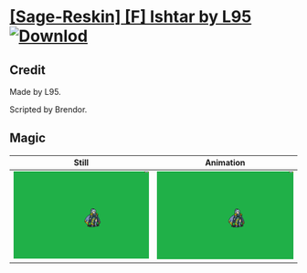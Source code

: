 # [\[Sage-Reskin\] \[F\] Ishtar by L95](./) [![Downlod](https://img.shields.io/badge/Download--red?style=social&logo=github)](https://minhaskamal.github.io/DownGit/#/home?url=https://github.com/Klokinator/FE-Repo/tree/main/Battle%20Animations%2FMagi%20-%20Nature-Type%2F%5BSage-Reskin%5D%20%5BF%5D%20Ishtar%20by%20L95%2F6.%20Magic)

## Credit

Made by L95.

Scripted by Brendor.

## Magic

| Still | Animation |
| :---: | :-------: |
| ![Magic still](./Magic_000.png) | ![Magic animation](./Magic.gif) |
